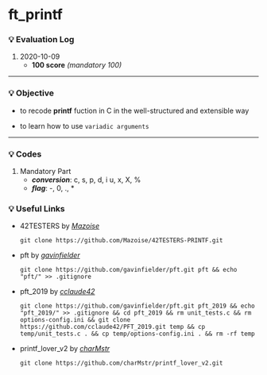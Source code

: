 # ft_printf

### :bulb: Evaluation Log
1. 2020-10-09
	- **100 score** _(mandatory 100)_
***

### :bulb: Objective
- to recode __printf__ fuction in C in the well-structured and extensible way

- to learn how to use `variadic arguments`
***

### :bulb: Codes
1. Mandatory Part
	- ***conversion***: c, s, p, d, i u, x, X, %
	- ***flag***: -, 0, ., *

### :bulb: Useful Links
- 42TESTERS by [_Mazoise_](https://github.com/Mazoise/42TESTERS-PRINTF)
	```
	git clone https://github.com/Mazoise/42TESTERS-PRINTF.git
	```
- pft by [_gavinfielder_](https://github.com/gavinfielder)
	```
	git clone https://github.com/gavinfielder/pft.git pft && echo "pft/" >> .gitignore
	```
- pft_2019 by [_cclaude42_](https://github.com/cclaude42/PFT_2019)
	```
	git clone https://github.com/gavinfielder/pft.git pft_2019 && echo "pft_2019/" >> .gitignore && cd pft_2019 && rm unit_tests.c && rm options-config.ini && git clone https://github.com/cclaude42/PFT_2019.git temp && cp temp/unit_tests.c . && cp temp/options-config.ini . && rm -rf temp
	```
- printf_lover_v2 by [_charMstr_](https://github.com/charMstr/printf_lover_v2)
	```
	git clone https://github.com/charMstr/printf_lover_v2.git
	```
